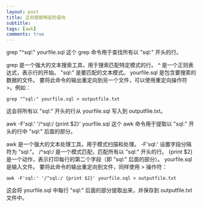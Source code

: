 ```yaml
---
layout: post
title: 正则提取特定的语句
subtitle:
tags: [awk]
comments: true
---
```




grep "^sql:" yourfile.sql
这个 grep 命令用于查找所有以 "sql:" 开头的行。

grep 是一个强大的文本搜索工具，用于搜索匹配特定模式的行。
^ 是一个正则表达式，表示行的开始。
"sql:" 是要匹配的文本模式。
yourfile.sql 是包含要搜索的数据的文件。
要将此命令的输出重定向到另一个文件，可以使用重定向操作符 >。例如：

```shell
grep "^sql:" yourfile.sql > outputfile.txt
```
这会将所有以 "sql:" 开头的行从 yourfile.sql 写入到 outputfile.txt。

awk -F'sql:' '/^sql:/ {print $2}' yourfile.sql
这个 awk 命令用于提取以 "sql:" 开头的行中 "sql:" 后面的部分。

awk 是一个强大的文本处理工具，用于模式扫描和处理。
-F'sql:' 设置字段分隔符为 "sql:"。
/^sql:/ 是一个模式匹配，匹配所有以 "sql:" 开头的行。
{print $2} 是一个动作，表示打印每行的第二个字段（即 "sql:" 后面的部分）。
yourfile.sql 是输入文件。
要将此命令的输出重定向到文件，同样使用 > 操作符：

```shell
awk -F'sql:' '/^sql:/ {print $2}' yourfile.sql > outputfile.txt
```
这会将 yourfile.sql 中每行 "sql:" 后面的部分提取出来，并保存到 outputfile.txt 文件中。





